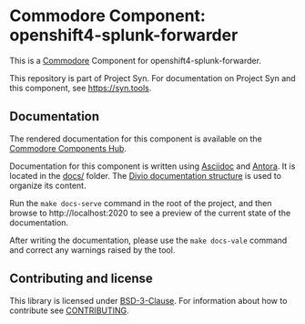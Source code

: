 # Commodore Component: openshift4-splunk-forwarder

This is a [Commodore][commodore] Component for openshift4-splunk-forwarder.

This repository is part of Project Syn.
For documentation on Project Syn and this component, see https://syn.tools.

## Documentation

The rendered documentation for this component is available on the [Commodore Components Hub](https://hub.syn.tools/openshift4-splunk-forwarder).

Documentation for this component is written using [Asciidoc][asciidoc] and [Antora][antora].
It is located in the [docs/](docs) folder.
The [Divio documentation structure](https://documentation.divio.com/) is used to organize its content.

Run the `make docs-serve` command in the root of the project, and then browse to http://localhost:2020 to see a preview of the current state of the documentation.

After writing the documentation, please use the `make docs-vale` command and correct any warnings raised by the tool.

## Contributing and license

This library is licensed under [BSD-3-Clause](LICENSE).
For information about how to contribute see [CONTRIBUTING](CONTRIBUTING.md).

[commodore]: https://syn.tools/commodore/
[asciidoc]: https://asciidoctor.org/
[antora]: https://antora.org/
